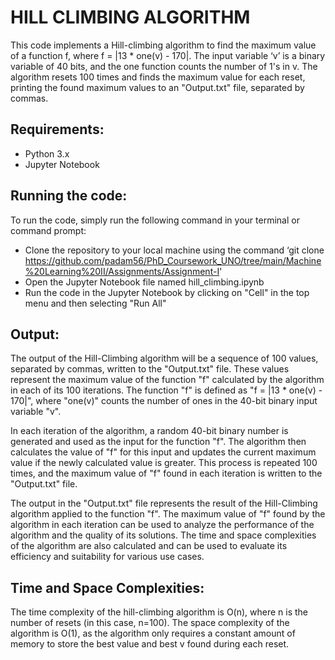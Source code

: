 # HILL CLIMBING ALGORITHM

This code implements a Hill-climbing algorithm to find the maximum value of a function f, where f = |13 * one(v) - 170|. The input variable ‘v’ is a binary variable of 40 bits, and the one function counts the number of 1's in v. The algorithm resets 100 times and finds the maximum value for each reset, printing the found maximum values to an "Output.txt" file, separated by commas.

## Requirements:

* Python 3.x
* Jupyter Notebook

## Running the code:

To run the code, simply run the following command in your terminal or command prompt: 

* Clone the repository to your local machine using the command ‘git clone https://github.com/padam56/PhD_Coursework_UNO/tree/main/Machine%20Learning%20II/Assignments/Assignment-I'
* Open the Jupyter Notebook file named hill_climbing.ipynb
* Run the code in the Jupyter Notebook by clicking on "Cell" in the top menu and then selecting "Run All"

## Output:

The output of the Hill-Climbing algorithm will be a sequence of 100 values, separated by commas, written to the "Output.txt" file. These values represent the maximum value of the function "f" calculated by the algorithm in each of its 100 iterations. The function "f" is defined as "f = |13 * one(v) - 170|", where "one(v)" counts the number of ones in the 40-bit binary input variable "v".

In each iteration of the algorithm, a random 40-bit binary number is generated and used as the input for the function "f". The algorithm then calculates the value of "f" for this input and updates the current maximum value if the newly calculated value is greater. This process is repeated 100 times, and the maximum value of "f" found in each iteration is written to the "Output.txt" file. 

The output in the "Output.txt" file represents the result of the Hill-Climbing algorithm applied to the function "f". The maximum value of "f" found by the algorithm in each iteration can be used to analyze the performance of the algorithm and the quality of its solutions. The time and space complexities of the algorithm are also calculated and can be used to evaluate its efficiency and suitability for various use cases.


## Time and Space Complexities:
The time complexity of the hill-climbing algorithm is O(n), where n is the number of resets (in this case, n=100). The space complexity of the algorithm is O(1), as the algorithm only requires a constant amount of memory to store the best value and best v found during each reset.